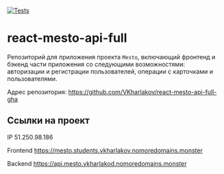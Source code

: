 [![Tests](https://github.com/yandex-praktikum/react-mesto-api-full-gha/actions/workflows/tests.yml/badge.svg)](https://github.com/yandex-praktikum/react-mesto-api-full-gha/actions/workflows/tests.yml)
# react-mesto-api-full
Репозиторий для приложения проекта `Mesto`, включающий фронтенд и бэкенд части приложения со следующими возможностями: авторизации и регистрации пользователей, операции с карточками и пользователями.

Адрес репозитория: https://github.com/VKharlakov/react-mesto-api-full-gha

## Ссылки на проект

IP 51.250.98.186

Frontend https://mesto.students.vkharlakov.nomoredomains.monster

Backend https://api.mesto.vkharlakod.nomoredomains.monster
